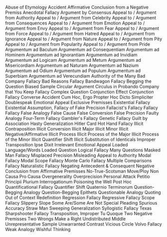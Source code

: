 Abuse of Etymology
Accident
Affirmative Conclusion from a Negative Premiss
Anecdotal Fallacy
Argument by Consensus
Appeal to / Argument from Authority
Appeal to / Argument from Celebrity
Appeal to / Argument from Consequences
Appeal to / Argument from Emotion
Appeal to / Argument from Envy
Appeal to / Argument from Fear
Appeal to / Argument from Force
Appeal to / Argument from Hatred
Appeal to / Argument from Ignorance
Appeal to / Argument from Nature
Appeal to / Argument from Pity
Appeal to / Argument from Popularity
Appeal to / Argument from Pride
Argumentum ad Baculum
Argumentum ad Consequentiam
Argumentum ad Hominem
Argumentum ad Ignorantiam
Argumentum ad Invidiam
Argumentum ad Logicam
Argumentum ad Metum
Argumentum ad Misericordiam
Argumentum ad Naturam
Argumentum ad Nazium
Argumentum ad Odium
Argumentum ad Populum
Argumentum ad Superbiam
Argumentum ad Verecundiam
Authority of the Many
Bad Company Fallacy
Bad Reasons Fallacy
Bandwagon Fallacy
Begging the Question
Biased Sample
Circular Argument
Circulus in Probando
Company that You Keep Fallacy
Complex Question
Conjunction Effect
Conjunction Fallacy
Converse Accident
Cum Hoc, Ergo Propter Hoc
Dicto Simpliciter
Doublespeak
Emotional Appeal
Exclusive Premisses
Existential Fallacy
Existential Assumption, Fallacy of
Fake Precision
Fallacist's Fallacy
Fallacy Fallacy
False Analogy
False Cause
False Conversion
False Precision
Faulty Analogy
Four-Term Fallacy
Gambler's Fallacy
Genetic Fallacy
Guilt by Association
Hasty Generalization
Hitler Card
Hot Hand Fallacy
Illicit Contraposition
Illicit Conversion
Illicit Major
Illicit Minor
Illicit Negative/Affirmative
Illicit Process
Illicit Process of the Major
Illicit Process of the Minor
Illicit Quantifier Shift
Illicit Substitution of Identicals
Improper Transposition
Ipse Dixit
Irrelevant Emotional Appeal
Loaded Language/Words
Loaded Question
Logical Fallacy
Many Questions
Masked Man Fallacy
Misplaced Precision
Misleading Appeal to Authority
Modal Fallacy
Modal Scope Fallacy
Monte Carlo Fallacy
Multiple Comparisons Fallacy
Naturalistic Fallacy
Negating Antecedent & Consequent
Negative Conclusion from Affirmative Premisses
No-True-Scotsman Move/Ploy
Non Causa Pro Causa
Overgenerality
Overprecision
Personal Attack
Petitio Principii
Plurium Interrogationum
Poisoning the Well
Post Hoc
Quantificational Fallacy
Quantifier Shift
Quaternio Terminorum
Question-Begging Analogy
Question-Begging Epithets
Questionable Analogy
Quoting Out of Context
Redefinition
Regression Fallacy
Regressive Fallacy
Scope Fallacy
Slippery Slope
Some Are/Some Are Not
Special Pleading
Spurious Accuracy
Straw Man
Sweeping Generalization
Syllogistic Fallacy
Texas Sharpshooter Fallacy
Transposition, Improper
Tu Quoque
Two Negative Premisses
Two Wrongs Make a Right
Undistributed Middle
Unrepresentative Sample
Unwarranted Contrast
Vicious Circle
Volvo Fallacy
Weak Analogy
Wishful Thinking
